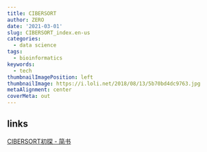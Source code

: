 ```yaml
---
title: CIBERSORT
author: ZERO
date: '2021-03-01'
slug: CIBERSORT_index.en-us
categories:
  - data science
tags:
  - bioinformatics
keywords:
  - tech
thumbnailImagePosition: left
thumbnailImage: https://i.loli.net/2018/08/13/5b70bd4dc9763.jpg
metaAlignment: center
coverMeta: out
---
```





<!--more-->







## links

[CIBERSORT初探 - 简书](https://www.jianshu.com/p/9179481ed1bf)
